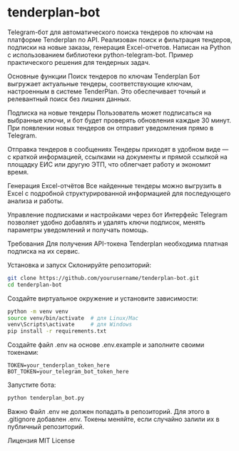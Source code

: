 # tenderplan-bot
Telegram-бот для автоматического поиска тендеров по ключам на платформе Tenderplan по API. Реализован поиск и фильтрация тендеров, подписки на новые заказы, генерация Excel-отчетов. Написан на Python с использованием библиотеки python-telegram-bot. Пример практического решения для тендерных задач.

Основные функции
Поиск тендеров по ключам Tenderplan
Бот выгружает актуальные тендеры, соответствующие ключам, настроенным в системе TenderPlan. Это обеспечивает точный и релевантный поиск без лишних данных.

Подписка на новые тендеры
Пользователь может подписаться на выбранные ключи, и бот будет проверять обновления каждые 30 минут. При появлении новых тендеров он отправит уведомления прямо в Telegram.

Отправка тендеров в сообщениях
Тендеры приходят в удобном виде — с краткой информацией, ссылками на документы и прямой ссылкой на площадку ЕИС или другую ЭТП, что облегчает работу и экономит время.

Генерация Excel-отчётов
Все найденные тендеры можно выгрузить в Excel с подробной структурированной информацией для последующего анализа и работы.

Управление подписками и настройками через бот
Интерфейс Telegram позволяет удобно добавлять и удалять ключи подписок, менять параметры уведомлений и получать помощь.

Требования
Для получения API-токена Tenderplan необходима платная подписка на их сервис.

Установка и запуск
Склонируйте репозиторий:
```bash
git clone https://github.com/yourusername/tenderplan-bot.git
cd tenderplan-bot
```
Создайте виртуальное окружение и установите зависимости:
```bash
python -m venv venv
source venv/bin/activate  # для Linux/Mac
venv\Scripts\activate     # для Windows
pip install -r requirements.txt
```
Создайте файл .env на основе .env.example и заполните своими токенами:
```env
TOKEN=your_tenderplan_token_here
BOT_TOKEN=your_telegram_bot_token_here
```
Запустите бота:
```bash
python tenderplan_bot.py
```

Важно
Файл .env не должен попадать в репозиторий. Для этого в .gitignore добавлен .env.
Токены меняйте, если случайно залили их в публичный репозиторий.

Лицензия
MIT License


